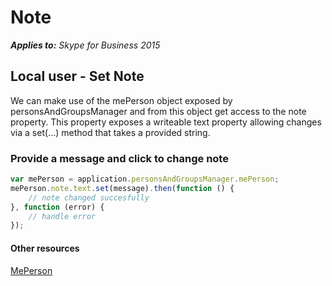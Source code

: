 
# Note


 _**Applies to:** Skype for Business 2015_

## Local user - Set Note

We can make use of the mePerson object exposed by personsAndGroupsManager and from this object get access to the note property.  This property exposes a writeable text property allowing changes via a set(...) method that takes a provided string.

### Provide a message and click to change note

```js
var mePerson = application.personsAndGroupsManager.mePerson;
mePerson.note.text.set(message).then(function () {
    // note changed succesfully 
}, function (error) {
    // handle error
});
```

#### Other resources

<a href="http://officedev.github.io/skype-docs/Skype/WebSDK/model/api/interfaces/jcafe.meperson.html" target="">MePerson</a>

